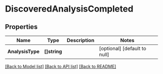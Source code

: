 # DiscoveredAnalysisCompleted

## Properties
Name | Type | Description | Notes
------------ | ------------- | ------------- | -------------
**AnalysisType** | **[]string** |  | [optional] [default to null]

[[Back to Model list]](../README.md#documentation-for-models) [[Back to API list]](../README.md#documentation-for-api-endpoints) [[Back to README]](../README.md)


